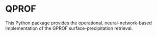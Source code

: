 # QPROF

This Python package provides the operational, neural-network-based implementation
of the GPROF surface-precipitation retrieval.
